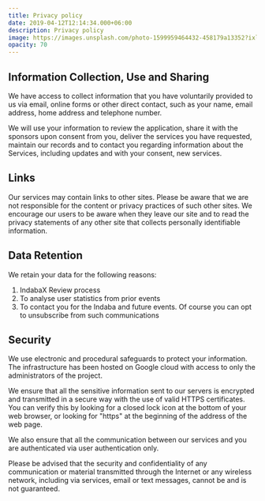 ```yaml
---
title: Privacy policy
date: 2019-04-12T12:14:34.000+06:00
description: Privacy policy
image: https://images.unsplash.com/photo-1599959464432-458179a13352?ixlib=rb-1.2.1&ixid=MnwxMjA3fDB8MHxwaG90by1wYWdlfHx8fGVufDB8fHx8&auto=format&fit=crop&w=1408&q=95
opacity: 70
---
```


## Information Collection, Use and Sharing

We have access to collect information that you have voluntarily provided to us via email, online forms or other direct contact, such as your name, email address, home address and telephone number.

We will use your information to review the application, share it with the sponsors upon consent from you, deliver the services you have requested, maintain our records and to contact you regarding information about the Services, including updates and with your consent, new services.
 
## Links
Our services may contain links to other sites. Please be aware that we are not responsible for the content or privacy practices of such other sites. We encourage our users to be aware when they leave our site and to read the privacy statements of any other site that collects personally identifiable information.
 
## Data Retention
We retain your data for the following reasons:
1. IndabaX Review process
2. To analyse user statistics from prior events
3. To contact you for the Indaba and future events. Of course you can opt to unsubscribe from such communications
 
## Security
We use electronic and procedural safeguards to protect your information. The infrastructure has been hosted on Google cloud with access to only the administrators of the project.

We ensure that all the sensitive information sent to our servers is encrypted and transmitted in a secure way with the use of valid HTTPS certificates. You can verify this by looking for a closed lock icon at the bottom of your web browser, or looking for "https" at the beginning of the address of the web page.

We also ensure that all the communication between our services and you are authenticated via user authentication only.

Please be advised that the security and confidentiality of any communication or material transmitted through the Internet or any wireless network, including via services, email or text messages, cannot be and is not guaranteed.

 


